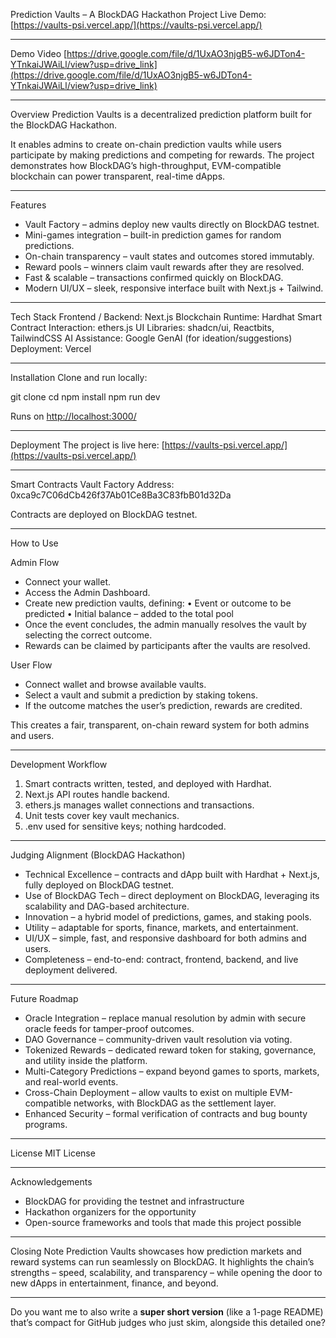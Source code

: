

Prediction Vaults – A BlockDAG Hackathon Project
Live Demo: [https://vaults-psi.vercel.app/](https://vaults-psi.vercel.app/)

-------
Demo Video [https://drive.google.com/file/d/1UxAO3njgB5-w6JDTon4-YTnkaiJWAiLl/view?usp=drive_link](https://drive.google.com/file/d/1UxAO3njgB5-w6JDTon4-YTnkaiJWAiLl/view?usp=drive_link)

---

Overview
Prediction Vaults is a decentralized prediction platform built for the BlockDAG Hackathon.

It enables admins to create on-chain prediction vaults while users participate by making predictions and competing for rewards. The project demonstrates how BlockDAG’s high-throughput, EVM-compatible blockchain can power transparent, real-time dApps.

---

Features

* Vault Factory – admins deploy new vaults directly on BlockDAG testnet.
* Mini-games integration – built-in prediction games for random predictions.
* On-chain transparency – vault states and outcomes stored immutably.
* Reward pools – winners claim vault rewards after they are resolved.
* Fast & scalable – transactions confirmed quickly on BlockDAG.
* Modern UI/UX – sleek, responsive interface built with Next.js + Tailwind.

---

Tech Stack
Frontend / Backend: Next.js
Blockchain Runtime: Hardhat
Smart Contract Interaction: ethers.js
UI Libraries: shadcn/ui, Reactbits, TailwindCSS
AI Assistance: Google GenAI (for ideation/suggestions)
Deployment: Vercel

---

Installation
Clone and run locally:

git clone <your-repo-url>
cd <your-repo-name>
npm install
npm run dev

Runs on [http://localhost:3000/](http://localhost:3000/)

---

Deployment
The project is live here:
[https://vaults-psi.vercel.app/](https://vaults-psi.vercel.app/)

---

Smart Contracts
Vault Factory Address:
0xca9c7C06dCb426f37Ab01Ce8Ba3C83fbB01d32Da

Contracts are deployed on BlockDAG testnet.

---

How to Use

Admin Flow

* Connect your wallet.
* Access the Admin Dashboard.
* Create new prediction vaults, defining:
  • Event or outcome to be predicted
  • Initial balance  – added to the total pool
* Once the event concludes, the admin manually resolves the vault by selecting the correct outcome.
* Rewards can be claimed by participants after the vaults are resolved.

User Flow

* Connect wallet and browse available vaults.
* Select a vault and submit a prediction by staking tokens.
* If the outcome matches the user’s prediction, rewards are credited.

This creates a fair, transparent, on-chain reward system for both admins and users.

---

Development Workflow

1. Smart contracts written, tested, and deployed with Hardhat.
2. Next.js API routes handle backend.
3. ethers.js manages wallet connections and transactions.
4. Unit tests cover key vault mechanics.
5. .env used for sensitive keys; nothing hardcoded.

---

Judging Alignment (BlockDAG Hackathon)

* Technical Excellence – contracts and dApp built with Hardhat + Next.js, fully deployed on BlockDAG testnet.
* Use of BlockDAG Tech – direct deployment on BlockDAG, leveraging its scalability and DAG-based architecture.
* Innovation – a hybrid model of predictions, games, and staking pools.
* Utility – adaptable for sports, finance, markets, and entertainment.
* UI/UX – simple, fast, and responsive dashboard for both admins and users.
* Completeness – end-to-end: contract, frontend, backend, and live deployment delivered.

---

Future Roadmap

* Oracle Integration – replace manual resolution by admin with secure oracle feeds for tamper-proof outcomes.
* DAO Governance – community-driven vault resolution via voting.
* Tokenized Rewards – dedicated reward token for staking, governance, and utility inside the platform.
* Multi-Category Predictions – expand beyond games to sports, markets, and real-world events.
* Cross-Chain Deployment – allow vaults to exist on multiple EVM-compatible networks, with BlockDAG as the settlement layer.
* Enhanced Security – formal verification of contracts and bug bounty programs.

---

License
MIT License

---

Acknowledgements

* BlockDAG for providing the testnet and infrastructure
* Hackathon organizers for the opportunity
* Open-source frameworks and tools that made this project possible

---

Closing Note
Prediction Vaults showcases how prediction markets and reward systems can run seamlessly on BlockDAG.
It highlights the chain’s strengths – speed, scalability, and transparency – while opening the door to new dApps in entertainment, finance, and beyond.

---

Do you want me to also write a **super short version** (like a 1-page README) that’s compact for GitHub judges who just skim, alongside this detailed one?
